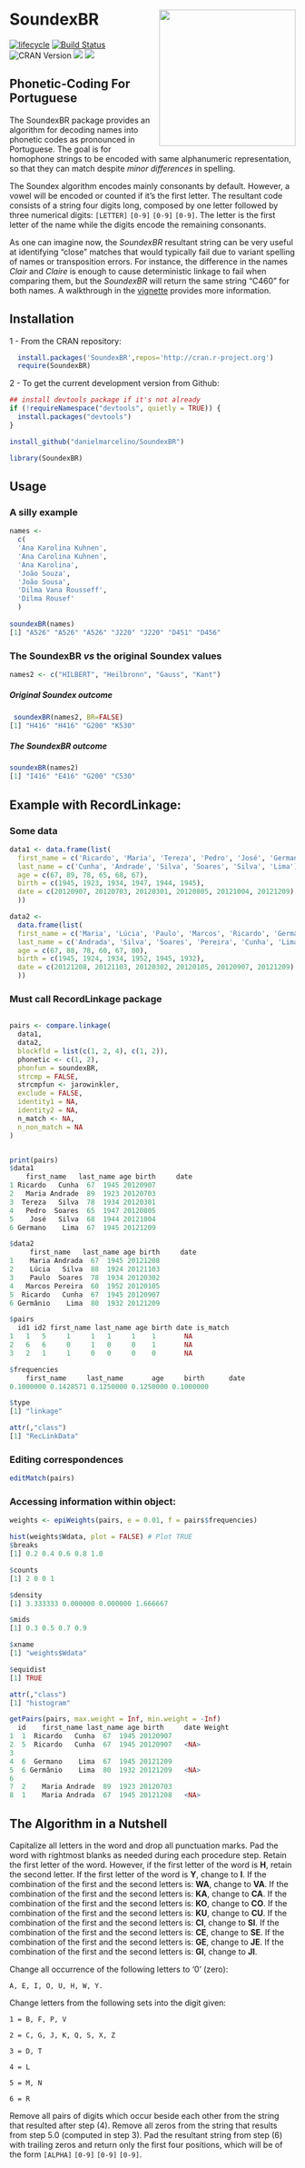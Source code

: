 
<!-- README.md is generated from README.Rmd. Please edit that file -->

# SoundexBR <img src="inst/doc/SoundexBR-logo.png" width="240px" align="right" />

[![lifecycle](https://img.shields.io/badge/lifecycle-stable-green.svg)](https://www.tidyverse.org/lifecycle/#stable)
[![Build
Status](https://travis-ci.org/danielmarcelino/SoundexBR.svg?branch=master)](https://travis-ci.org/danielmarcelino/SoundexBR)
![CRAN Version](https://www.r-pkg.org/badges/version/SoundexBR)
![](https://img.shields.io/badge/license-GPL%20%28%3E=%202%29-blueviolet.svg?style=flat)
![](https://cranlogs.r-pkg.org/badges/grand-total/SoundexBR)

## Phonetic-Coding For Portuguese

The SoundexBR package provides an algorithm for decoding names into
phonetic codes as pronounced in Portuguese. The goal is for homophone
strings to be encoded with same alphanumeric representation, so that
they can match despite *minor differences* in spelling.

The Soundex algorithm encodes mainly consonants by default. However, a
vowel will be encoded or counted if it’s the first letter. The resultant
code consists of a string four digits long, composed by one letter
followed by three numerical digits: `[LETTER]` `[0-9]` `[0-9]` `[0-9]`.
The letter is the first letter of the name while the digits encode the
remaining consonants.

As one can imagine now, the *SoundexBR* resultant string can be very
useful at identifying “close” matches that would typically fail due to
variant spelling of names or transposition errors. For instance, the
difference in the names *Clair* and *Claire* is enough to cause
deterministic linkage to fail when comparing them, but the *SoundexBR*
will return the same string “C460” for both names. A walkthrough in the
[vignette](vignettes/SoundexBR.html) provides more information.

## Installation

1 - From the CRAN repository:

``` r
  install.packages('SoundexBR',repos='http://cran.r-project.org')
  require(SoundexBR)
```

2 - To get the current development version from Github:

``` r
## install devtools package if it's not already
if (!requireNamespace("devtools", quietly = TRUE)) {
  install.packages("devtools")
}

install_github("danielmarcelino/SoundexBR")

library(SoundexBR)
```

## Usage

### A silly example

``` r
names <-
  c(
  'Ana Karolina Kuhnen',
  'Ana Carolina Kuhnen',
  'Ana Karolina',
  'João Souza',
  'João Sousa',
  'Dilma Vana Rousseff',
  'Dilma Rousef'
  )
    
soundexBR(names)
[1] "A526" "A526" "A526" "J220" "J220" "D451" "D456"
```

### The SoundexBR *vs* the original Soundex values

``` r
names2 <- c("HILBERT", "Heilbronn", "Gauss", "Kant")
```

##### Original Soundex outcome

``` r
 soundexBR(names2, BR=FALSE) 
[1] "H416" "H416" "G200" "K530"
```

##### The SoundexBR outcome

``` r
soundexBR(names2)
[1] "I416" "E416" "G200" "C530"
```

## Example with RecordLinkage:

### Some data

``` r
data1 <- data.frame(list(
  first_name = c('Ricardo', 'Maria', 'Tereza', 'Pedro', 'José', 'Germano'),
  last_name = c('Cunha', 'Andrade', 'Silva', 'Soares', 'Silva', 'Lima'),
  age = c(67, 89, 78, 65, 68, 67),
  birth = c(1945, 1923, 1934, 1947, 1944, 1945),
  date = c(20120907, 20120703, 20120301, 20120805, 20121004, 20121209)
  ))
```

``` r
data2 <-
  data.frame(list(
  first_name = c('Maria', 'Lúcia', 'Paulo', 'Marcos', 'Ricardo', 'Germânio'),
  last_name = c('Andrada', 'Silva', 'Soares', 'Pereira', 'Cunha', 'Lima'),
  age = c(67, 88, 78, 60, 67, 80),
  birth = c(1945, 1924, 1934, 1952, 1945, 1932),
  date = c(20121208, 20121103, 20120302, 20120105, 20120907, 20121209)
  ))
```

### Must call RecordLinkage package

``` r

pairs <- compare.linkage(
  data1,
  data2,
  blockfld = list(c(1, 2, 4), c(1, 2)),
  phonetic <- c(1, 2),
  phonfun = soundexBR,
  strcmp = FALSE,
  strcmpfun <- jarowinkler,
  exclude = FALSE,
  identity1 = NA,
  identity2 = NA,
  n_match <- NA,
  n_non_match = NA
)
```

``` r

print(pairs)
$data1
    first_name   last_name age birth     date
1 Ricardo   Cunha  67  1945 20120907
2   Maria Andrade  89  1923 20120703
3  Tereza   Silva  78  1934 20120301
4   Pedro  Soares  65  1947 20120805
5    José   Silva  68  1944 20121004
6 Germano    Lima  67  1945 20121209

$data2
     first_name   last_name age birth     date
1    Maria Andrada  67  1945 20121208
2    Lúcia   Silva  88  1924 20121103
3    Paulo  Soares  78  1934 20120302
4   Marcos Pereira  60  1952 20120105
5  Ricardo   Cunha  67  1945 20120907
6 Germânio    Lima  80  1932 20121209

$pairs
  id1 id2 first_name last_name age birth date is_match
1   1   5     1     1   1     1    1       NA
2   6   6     0     1   0     0    1       NA
3   2   1     1     0   0     0    0       NA

$frequencies
    first_name     last_name       age     birth      date 
0.1000000 0.1428571 0.1250000 0.1250000 0.1000000 

$type
[1] "linkage"

attr(,"class")
[1] "RecLinkData"
```

### Editing correspondences

``` r
editMatch(pairs)
```

### Accessing information within object:

``` r
weights <- epiWeights(pairs, e = 0.01, f = pairs$frequencies)

hist(weights$Wdata, plot = FALSE) # Plot TRUE
$breaks
[1] 0.2 0.4 0.6 0.8 1.0

$counts
[1] 2 0 0 1

$density
[1] 3.333333 0.000000 0.000000 1.666667

$mids
[1] 0.3 0.5 0.7 0.9

$xname
[1] "weights$Wdata"

$equidist
[1] TRUE

attr(,"class")
[1] "histogram"

getPairs(pairs, max.weight = Inf, min.weight = -Inf)
  id    first_name last_name age birth     date Weight
1  1  Ricardo   Cunha  67  1945 20120907       
2  5  Ricardo   Cunha  67  1945 20120907   <NA>
3                                              
4  6  Germano    Lima  67  1945 20121209       
5  6 Germânio    Lima  80  1932 20121209   <NA>
6                                              
7  2    Maria Andrade  89  1923 20120703       
8  1    Maria Andrada  67  1945 20121208   <NA>
```

## The Algorithm in a Nutshell

Capitalize all letters in the word and drop all punctuation marks. Pad
the word with rightmost blanks as needed during each procedure step.
Retain the first letter of the word. However, if the first letter of the
word is **H**, retain the second letter. If the first letter of the word
is **Y**, change to **I**. If the combination of the first and the
second letters is: **WA**, change to **VA**. If the combination of the
first and the second letters is: **KA**, change to **CA**. If the
combination of the first and the second letters is: **KO**, change to
**CO**. If the combination of the first and the second letters is:
**KU**, change to **CU**. If the combination of the first and the second
letters is: **CI**, change to **SI**. If the combination of the first
and the second letters is: **CE**, change to **SE**. If the combination
of the first and the second letters is: **GE**, change to **JE**. If the
combination of the first and the second letters is: **GI**, change to
**JI**.

Change all occurrence of the following letters to ‘0’ (zero):

`A, E, I, O, U, H, W, Y.`

Change letters from the following sets into the digit given:

`1 = B, F, P, V`

`2 = C, G, J, K, Q, S, X, Z`

`3 = D, T`

`4 = L`

`5 = M, N`

`6 = R`

Remove all pairs of digits which occur beside each other from the string
that resulted after step (4). Remove all zeros from the string that
results from step 5.0 (computed in step 3). Pad the resultant string
from step (6) with trailing zeros and return only the first four
positions, which will be of the form `[ALPHA]` `[0-9]` `[0-9]` `[0-9]`.
